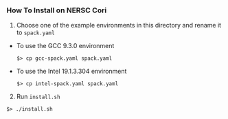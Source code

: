 ### How To Install on NERSC Cori

1. Choose one of the example environments in this directory and rename it to `spack.yaml`
  * To use the GCC 9.3.0 environment
    ```
    $> cp gcc-spack.yaml spack.yaml
    ```
  * To use the Intel 19.1.3.304 environment
    ```
    $> cp intel-spack.yaml spack.yaml
    ```

2. Run `install.sh`

```
$> ./install.sh
```

